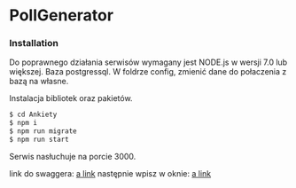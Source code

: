 # PollGenerator
### Installation

Do poprawnego działania serwisów wymagany jest NODE.js w wersji 7.0 lub większej.
Baza postgressql.
W foldrze config, zmienić dane do połaczenia z bazą na własne.

Instalacja bibliotek oraz pakietów.

```sh
$ cd Ankiety
$ npm i
$ npm run migrate
$ npm run start
```

Serwis nasłuchuje na porcie 3000.

link do swaggera:
[a link](http://petstore.swagger.io/#/)
następnie wpisz w oknie:
[a link](http://localhost:3000/swagger.json)
